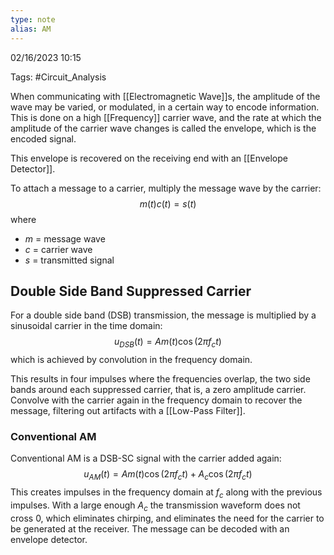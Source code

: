 ```yaml
---
type: note
alias: AM
---
```

02/16/2023 10:15

Tags: #Circuit_Analysis 

When communicating with [[Electromagnetic Wave]]s, the amplitude of the wave may be varied, or modulated, in a certain way to encode information. This is done on a high [[Frequency]] carrier wave, and the rate at which the amplitude of the carrier wave changes is called the envelope, which is the encoded signal. 

This envelope is recovered on the receiving end with an [[Envelope Detector]].

To attach a message to a carrier, multiply the message wave by the carrier:
$$
m(t)c(t)=s(t)
$$
where
- $m$ = message wave
- $c$ = carrier wave
- $s$ = transmitted signal

## Double Side Band Suppressed Carrier
For a double side band (DSB) transmission, the message is multiplied by a sinusoidal carrier in the time domain:
$$
u_{DSB}(t)=Am(t)\cos(2\pi f_ct)
$$
which is achieved by convolution in the frequency domain. 

This results in four impulses where the frequencies overlap, the two side bands around each suppressed carrier, that is, a zero amplitude carrier. Convolve with the carrier again in the frequency domain to recover the message, filtering out artifacts with a [[Low-Pass Filter]].

### Conventional AM
Conventional AM is a DSB-SC signal with the carrier added again:
$$
u_{AM}(t)=Am(t)\cos(2\pi f_ct)+A_{c}\cos(2\pi f_{c}t)
$$
This creates impulses in the frequency domain at $f_c$ along with the previous impulses. With a large enough $A_c$ the transmission waveform does not cross 0, which eliminates chirping, and eliminates the need for the carrier to be generated at the receiver. The message can be decoded with an envelope detector.
